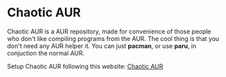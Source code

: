 # Chaotic AUR
Chaotic AUR is a AUR repository, made for convenience of those people who don't like 
compiling programs from the AUR. The cool thing is that you don't need any AUR helper it. 
You can just **pacman**, or use **paru**, in conjuction the normal AUR. 

Setup Chaotic AUR following this website: [Chaotic AUR](https://aur.chaotic.cx/)
